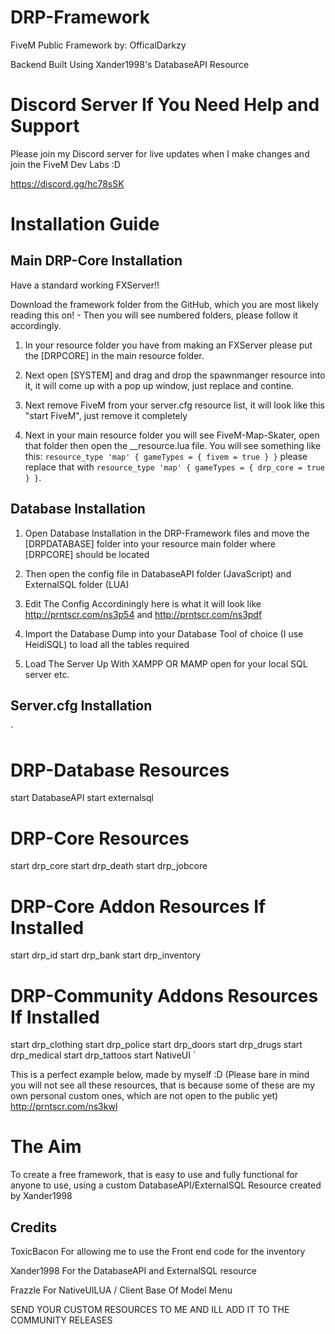 # DRP-Framework

FiveM Public Framework by: OfficalDarkzy

Backend Built Using Xander1998's DatabaseAPI Resource

# Discord Server If You Need Help and Support

Please join my Discord server for live updates when I make changes and join the FiveM Dev Labs :D

https://discord.gg/hc78sSK

# Installation Guide

## Main DRP-Core Installation

Have a standard working FXServer!!

Download the framework folder from the GitHub, which you are most likely reading this on! - Then you will see numbered folders, please follow it accordingly.

1. In your resource folder you have from making an FXServer please put the [DRPCORE] in the main resource folder.

2. Next open [SYSTEM] and drag and drop the spawnmanger resource into it, it will come up with a pop up window, just replace and contine.

3. Next remove FiveM from your server.cfg resource list, it will look like this "start FiveM", just remove it completely

4. Next in your main resource folder you will see FiveM-Map-Skater, open that folder then open the \_\_resource.lua file. You will see something like this: `resource_type 'map' { gameTypes = { fivem = true } }` please replace that with `resource_type 'map' { gameTypes = { drp_core = true } }`.

## Database Installation

1. Open Database Installation in the DRP-Framework files and move the [DRPDATABASE] folder into your resource main folder where [DRPCORE] should be located

2. Then open the config file in DatabaseAPI folder (JavaScript) and ExternalSQL folder (LUA)

3. Edit The Config Accordiningly here is what it will look like http://prntscr.com/ns3p54 and http://prntscr.com/ns3pdf

4. Import the Database Dump into your Database Tool of choice (I use HeidiSQL) to load all the tables required

5. Load The Server Up With XAMPP OR MAMP open for your local SQL server etc.

## Server.cfg Installation

`

# DRP-Database Resources

start DatabaseAPI
start externalsql

# DRP-Core Resources

start drp_core
start drp_death
start drp_jobcore

# DRP-Core Addon Resources If Installed

start drp_id
start drp_bank
start drp_inventory

# DRP-Community Addons Resources If Installed

start drp_clothing
start drp_police
start drp_doors
start drp_drugs
start drp_medical
start drp_tattoos
start NativeUI
`

This is a perfect example below, made by myself :D (Please bare in mind you will not see all these resources, that is because some of these are my own personal custom ones, which are not open to the public yet)
http://prntscr.com/ns3kwl

# The Aim

To create a free framework, that is easy to use and fully functional for anyone to use, using a custom DatabaseAPI/ExternalSQL Resource created by Xander1998

## Credits

ToxicBacon For allowing me to use the Front end code for the inventory

Xander1998 For the DatabaseAPI and ExternalSQL resource

Frazzle For NativeUILUA / Client Base Of Model Menu

SEND YOUR CUSTOM RESOURCES TO ME AND ILL ADD IT TO THE COMMUNITY RELEASES
